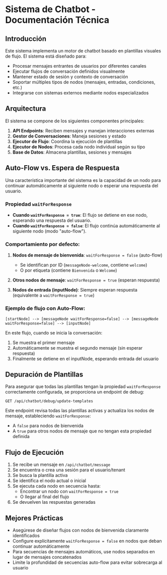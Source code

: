 # Sistema de Chatbot - Documentación Técnica

## Introducción

Este sistema implementa un motor de chatbot basado en plantillas visuales de flujo. El sistema está diseñado para:

- Procesar mensajes entrantes de usuarios por diferentes canales
- Ejecutar flujos de conversación definidos visualmente
- Mantener estado de sesión y contexto de conversación
- Soportar múltiples tipos de nodos (mensajes, entradas, condiciones, etc.)
- Integrarse con sistemas externos mediante nodos especializados

## Arquitectura

El sistema se compone de los siguientes componentes principales:

1. **API Endpoints**: Reciben mensajes y manejan interacciones externas
2. **Gestor de Conversaciones**: Maneja sesiones y estado
3. **Ejecutor de Flujo**: Coordina la ejecución de plantillas
4. **Ejecutor de Nodos**: Procesa cada nodo individual según su tipo
5. **Base de Datos**: Almacena plantillas, sesiones y mensajes

## Auto-Flow vs. Espera de Respuesta

Una característica importante del sistema es la capacidad de un nodo para continuar automáticamente al siguiente nodo o esperar una respuesta del usuario.

### Propiedad `waitForResponse`

- **Cuando `waitForResponse = true`**: El flujo se detiene en ese nodo, esperando una respuesta del usuario.
- **Cuando `waitForResponse = false`**: El flujo continúa automáticamente al siguiente nodo (modo "auto-flow").

### Comportamiento por defecto:

1. **Nodos de mensaje de bienvenida**: `waitForResponse = false` (auto-flow)
   - Se identifican por ID (`messageNode-welcome`, contiene `welcome`)
   - O por etiqueta (contiene `Bienvenida` o `Welcome`)

2. **Otros nodos de mensaje**: `waitForResponse = true` (esperan respuesta)

3. **Nodos de entrada (inputNode)**: Siempre esperan respuesta (equivalente a `waitForResponse = true`)

### Ejemplo de flujo con Auto-Flow:

```
[startNode] --> [messageNode waitForResponse=false] --> [messageNode waitForResponse=false] --> [inputNode]
```

En este flujo, cuando se inicia la conversación:
1. Se muestra el primer mensaje
2. Automáticamente se muestra el segundo mensaje (sin esperar respuesta)
3. Finalmente se detiene en el inputNode, esperando entrada del usuario

## Depuración de Plantillas

Para asegurar que todas las plantillas tengan la propiedad `waitForResponse` correctamente configurada, se proporciona un endpoint de debug:

```
GET /api/chatbot/debug/update-templates
```

Este endpoint revisa todas las plantillas activas y actualiza los nodos de mensaje, estableciendo `waitForResponse`:
- A `false` para nodos de bienvenida
- A `true` para otros nodos de mensaje que no tengan esta propiedad definida

## Flujo de Ejecución

1. Se recibe un mensaje en `/api/chatbot/message`
2. Se encuentra o crea una sesión para el usuario/tenant
3. Se busca la plantilla activa
4. Se identifica el nodo actual o inicial
5. Se ejecuta cada nodo en secuencia hasta:
   - Encontrar un nodo con `waitForResponse = true`
   - O llegar al final del flujo
6. Se devuelven las respuestas generadas

## Mejores Prácticas

- Asegúrese de diseñar flujos con nodos de bienvenida claramente identificados
- Configure explícitamente `waitForResponse = false` en nodos que deban continuar automáticamente
- Para secuencias de mensajes automáticos, use nodos separados en lugar de mensajes concatenados
- Limite la profundidad de secuencias auto-flow para evitar sobrecarga al usuario